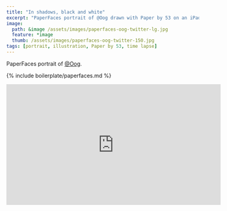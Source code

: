 ```yaml
---
title: "In shadows, black and white"
excerpt: "PaperFaces portrait of @Oog drawn with Paper by 53 on an iPad."
image: 
  path: &image /assets/images/paperfaces-oog-twitter-lg.jpg 
  feature: *image
  thumb: /assets/images/paperfaces-oog-twitter-150.jpg
tags: [portrait, illustration, Paper by 53, time lapse]
---
```


PaperFaces portrait of [@Oog](http://twitter.com/Oog).

{% include boilerplate/paperfaces.md %}

<iframe width="560" height="315" src="https://www.youtube.com/embed/bHp3aHMQxA0" frameborder="0"> </iframe>
